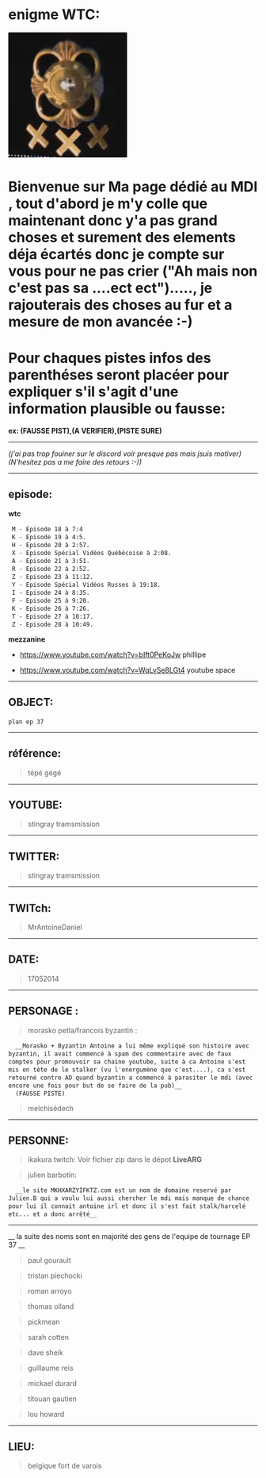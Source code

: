 # enigme WTC:



![Logo Colonel Ep37](https://github.com/JeanSairien/MDI/blob/master/logoepisode37wtc-dossier-y.png)


# Bienvenue sur Ma page dédié au MDI , tout d'abord je m'y colle que maintenant donc y'a pas grand choses et surement des elements déja écartés donc je compte sur vous pour ne pas crier ("Ah mais non c'est pas sa ....ect ect")....., je rajouterais des choses au fur et a mesure de mon avancée :-)

# Pour chaques pistes infos des parenthéses seront placéer pour expliquer s'il s'agit d'une  information plausible ou fausse:

 __ex: (FAUSSE PIST),(A VERIFIER),(PISTE SURE)__

----

_(j'ai pas trop fouiner sur le discord voir presque pas mais jsuis motiver)_
_(N'hesitez pas a me faire des retours :-))_

----

## episode:
**wtc**

     M - Episode 18 à 7:4
     K - Episode 19 à 4:5.
     H - Episode 20 à 2:57.
     X - Episode Spécial Vidéos Québécoise à 2:08.
     A - Episode 21 à 3:51.
     R - Episode 22 à 2:52.
     Z - Episode 23 à 11:12.
     Y - Episode Spécial Vidéos Russes à 19:18.
     I - Episode 24 à 8:35.
     F - Episode 25 à 9:20.
     K - Episode 26 à 7:26.
     T - Episode 27 à 10:17.
     Z - Episode 28 à 10:49.


**mezzanine**

- https://www.youtube.com/watch?v=bIft0PeKoJw phillipe

- https://www.youtube.com/watch?v=WqLvSe8LGt4 youtube space

----

## OBJECT:

    plan ep 37

----

## référence:

  >tépé gégé

----

## YOUTUBE:

  >stingray tramsmission

----

## TWITTER:

  >stingray tramsmission

----

## TWITch:

  >MrAntoineDaniel

----

## DATE:

  >17052014

----

## PERSONAGE :

   >morasko petla/francois byzantin :
    
      __Morasko + Byzantin Antoine a lui même expliqué son histoire avec byzantin, il avait commencé à spam des commentaire avec de faux comptes pour promouvoir sa chaine youtube, suite à ca Antoine s'est mis en tête de le stalker (vu l'energumène que c'est....), ca s'est retourné contre AD quand byzantin a commencé à parasiter le mdi (avec encore une fois pour but de se faire de la pub)__
      (FAUSSE PISTE)
      
   
   >melchisédech
  
----  

## PERSONNE:

  >ikakura twitch:
      Voir fichier zip dans le dépot **LiveARG**
  
  >julien barbotin:

      __le site MKHXARZYIFKTZ.com est un nom de domaine reservé par Julien.B qui a voulu lui aussi chercher le mdi mais manque de chance pour lui il connait antoine irl et donc il s'est fait stalk/harcelé etc... et a donc arrêté__

---

  __ la suite des noms sont en majorité des gens de l'equipe de tournage EP 37 __ 

  >paul gourault
  
  >tristan piechocki
  
  >roman arroyo
  
  >thomas olland
  
  >pickmean
  
  >sarah cotten
  
  >dave sheik
  
  >guillaume reis
  
  >mickael durard
  
  >titouan gautien
  
  >lou howard
  
 ---- 

## LIEU:

  >belgique fort de varois

